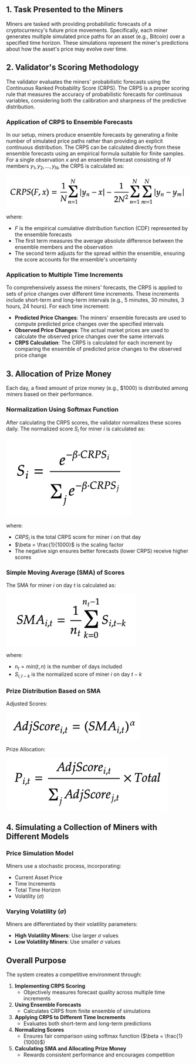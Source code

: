 ## 1. Task Presented to the Miners
Miners are tasked with providing probabilistic forecasts of a cryptocurrency's future price movements. Specifically, each miner generates multiple simulated price paths for an asset (e.g., Bitcoin) over a specified time horizon. These simulations represent the miner's predictions about how the asset's price may evolve over time.
## 2. Validator's Scoring Methodology
The validator evaluates the miners' probabilistic forecasts using the Continuous Ranked Probability Score (CRPS). The CRPS is a proper scoring rule that measures the accuracy of probabilistic forecasts for continuous variables, considering both the calibration and sharpness of the predictive distribution.
### Application of CRPS to Ensemble Forecasts
In our setup, miners produce ensemble forecasts by generating a finite number of simulated price paths rather than providing an explicit continuous distribution. The CRPS can be calculated directly from these ensemble forecasts using an empirical formula suitable for finite samples.
For a single observation $x$ and an ensemble forecast consisting of $N$ members $y_1, y_2, ..., y_N$, the CRPS is calculated as:

![Equation](docs/images/crps_equation.png)

where:
- $F$ is the empirical cumulative distribution function (CDF) represented by the ensemble forecasts
- The first term measures the average absolute difference between the ensemble members and the observation
- The second term adjusts for the spread within the ensemble, ensuring the score accounts for the ensemble's uncertainty
### Application to Multiple Time Increments
To comprehensively assess the miners' forecasts, the CRPS is applied to sets of price changes over different time increments. These increments include short-term and long-term intervals (e.g., 5 minutes, 30 minutes, 3 hours, 24 hours).
For each time increment:
- **Predicted Price Changes**: The miners' ensemble forecasts are used to compute predicted price changes over the specified intervals
- **Observed Price Changes**: The actual market prices are used to calculate the observed price changes over the same intervals
- **CRPS Calculation**: The CRPS is calculated for each increment by comparing the ensemble of predicted price changes to the observed price change
## 3. Allocation of Prize Money
Each day, a fixed amount of prize money (e.g., $1000) is distributed among miners based on their performance.
### Normalization Using Softmax Function
After calculating the CRPS scores, the validator normalizes these scores daily. The normalized score $S_i$ for miner $i$ is calculated as:  

![Equation](docs/images/normalized_score.png)  

where:
- $CRPS_i$ is the total CRPS score for miner $i$ on that day
- $\beta = \frac{1}{1000}$ is the scaling factor
- The negative sign ensures better forecasts (lower CRPS) receive higher scores
### Simple Moving Average (SMA) of Scores
The SMA for miner $i$ on day $t$ is calculated as:  

![Equation](docs/images/sma.png)  

where:
- $n_t = min(t,n)$ is the number of days included
- $S_{i,t-k}$ is the normalized score of miner $i$ on day $t-k$
### Prize Distribution Based on SMA
Adjusted Scores:  

![Equation](docs/images/adjusted_score.png)  

Prize Allocation:  

![Equation](docs/images/prize_allocation.png)  

## 4. Simulating a Collection of Miners with Different Models
### Price Simulation Model
Miners use a stochastic process, incorporating:
- Current Asset Price
- Time Increments
- Total Time Horizon
- Volatility ($\sigma$)
### Varying Volatility ($\sigma$)
Miners are differentiated by their volatility parameters:
- **High Volatility Miners**: Use larger $\sigma$ values
- **Low Volatility Miners**: Use smaller $\sigma$ values
## Overall Purpose
The system creates a competitive environment through:
1. **Implementing CRPS Scoring**
   - Objectively measures forecast quality across multiple time increments
2. **Using Ensemble Forecasts**
   - Calculates CRPS from finite ensemble of simulations
3. **Applying CRPS to Different Time Increments**
   - Evaluates both short-term and long-term predictions
4. **Normalizing Scores**
   - Ensures fair comparison using softmax function ($\beta = \frac{1}{1000}$)
5. **Calculating SMA and Allocating Prize Money**
   - Rewards consistent performance and encourages competition
